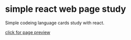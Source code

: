 # simple react web page study

Simple codeing language cards study with react.

[click for page preview](https://malisuslu.github.io/language-cards/)